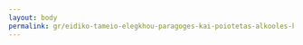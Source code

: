 ```yaml
---
layout: body
permalink: gr/eidiko-tameio-elegkhou-paragoges-kai-poiotetas-alkooles-kai-alkooloukhon-poton-e-t-e-p-p-a-a/
---
```


